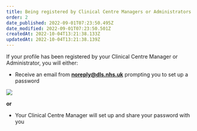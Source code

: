 ```yaml
---
title: Being registered by Clinical Centre Managers or Administrators​
order: 2
date_published: 2022-09-01T07:23:50.495Z
date_modified: 2022-09-01T07:23:50.501Z
createdAt: 2022-10-04T13:21:38.133Z
updatedAt: 2022-10-04T13:21:38.139Z
---
```

If your profile has been registered by your Clinical Centre Manager or Administrator, you will either:​

* Receive an email from **noreply@dls.nhs.uk** prompting you to set up a password

![](/img/em-1-07-Being-registered.jpg)

**or**

* Your Clinical Centre Manager will set up and share your password with you